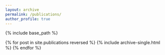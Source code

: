 ```yaml
---
layout: archive
permalink: /publications/
author_profile: true
---
```


{% include base_path %}

{% for post in site.publications reversed %}
  {% include archive-single.html %}
{% endfor %}
